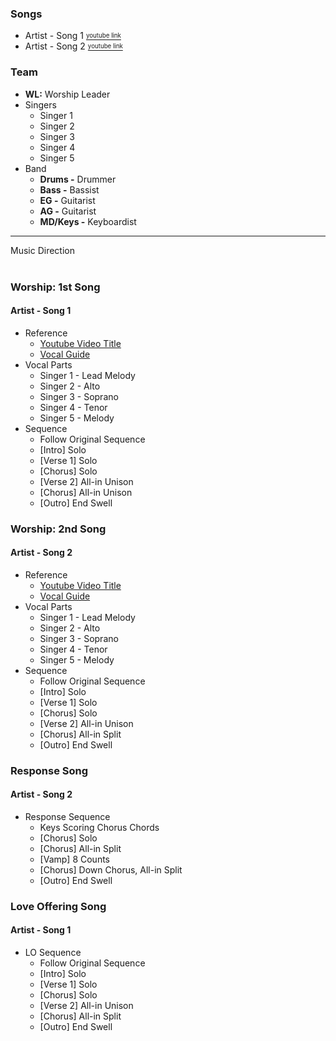 ### Songs

* Artist - Song 1 [<sup><sub>youtube link</sub></sup>](https://www.youtube.com/watch?v=W-KGYUStvOM)
* Artist - Song 2 [<sup><sub>youtube link</sub></sup>](https://www.youtube.com/watch?v=W-KGYUStvOM)

### Team

* **WL:** Worship Leader
* Singers
  * Singer 1
  * Singer 2
  * Singer 3
  * Singer 4
  * Singer 5
* Band
  * **Drums -** Drummer
  * **Bass -** Bassist
  * **EG -** Guitarist
  * **AG -** Guitarist
  * **MD/Keys -** Keyboardist

<hr>
<div class="label" id="typography">
Music Direction
</div>
<br>

### Worship: 1st Song
#### Artist - Song 1
* Reference
  * [Youtube Video Title](https://www.youtube.com/watch?v=W-KGYUStvOM)
  * [Vocal Guide](https://www.youtube.com/watch?v=W-KGYUStvOM)
* Vocal Parts
  * Singer 1 - Lead Melody
  * Singer 2 - Alto
  * Singer 3 - Soprano
  * Singer 4 - Tenor
  * Singer 5 - Melody
* Sequence
  * Follow Original Sequence
  * [Intro] Solo
  * [Verse 1] Solo
  * [Chorus] Solo
  * [Verse 2] All-in Unison
  * [Chorus] All-in Unison
  * [Outro] End Swell

### Worship: 2nd Song
#### Artist - Song 2
* Reference
  * [Youtube Video Title](https://www.youtube.com/watch?v=W-KGYUStvOM)
  * [Vocal Guide](https://www.youtube.com/watch?v=W-KGYUStvOM)
* Vocal Parts
  * Singer 1 - Lead Melody
  * Singer 2 - Alto
  * Singer 3 - Soprano
  * Singer 4 - Tenor
  * Singer 5 - Melody
* Sequence
  * Follow Original Sequence
  * [Intro] Solo
  * [Verse 1] Solo
  * [Chorus] Solo
  * [Verse 2] All-in Unison
  * [Chorus] All-in Split
  * [Outro] End Swell

### Response Song
#### Artist - Song 2
* Response Sequence
  * Keys Scoring Chorus Chords
  * [Chorus] Solo
  * [Chorus] All-in Split
  * [Vamp] 8 Counts
  * [Chorus] Down Chorus, All-in Split
  * [Outro] End Swell

### Love Offering Song
#### Artist - Song 1
* LO Sequence
  * Follow Original Sequence
  * [Intro] Solo
  * [Verse 1] Solo
  * [Chorus] Solo
  * [Verse 2] All-in Unison
  * [Chorus] All-in Split
  * [Outro] End Swell

